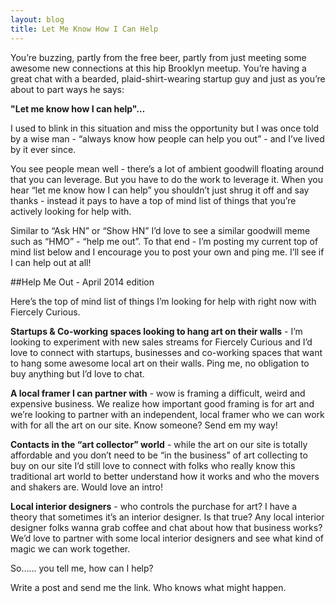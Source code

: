 ```yaml
---
layout: blog
title: Let Me Know How I Can Help
---
```


You’re buzzing, partly from the free beer, partly from just meeting some awesome new connections at this hip Brooklyn meetup. You’re having a great chat with a bearded, plaid-shirt-wearing startup guy and just as you’re about to part ways he says:

**"Let me know how I can help"…**

I used to blink in this situation and miss the opportunity but I was once told by a wise man - “always know how people can help you out” - and I’ve lived by it ever since.

You see people mean well - there’s a lot of ambient goodwill floating around that you can leverage. But you have to do the work to leverage it. When you hear “let me know how I can help” you shouldn’t just shrug it off and say thanks - instead it pays to have a top of mind list of things that you’re actively looking for help with.

Similar to “Ask HN” or “Show HN” I’d love to see a similar goodwill meme such as “HMO” - “help me out”. To that end - I’m posting my current top of mind list below and I encourage you to post your own and ping me. I’ll see if I can help out at all!

##Help Me Out - April 2014 edition

Here’s the top of mind list of things I’m looking for help with right now with Fiercely Curious.

**Startups & Co-working spaces looking to hang art on their walls** - I’m looking to experiment with new sales streams for Fiercely Curious and I’d love to connect with startups, businesses and co-working spaces that want to hang some awesome local art on their walls. Ping me, no obligation to buy anything but I’d love to chat.

**A local framer I can partner with** - wow is framing a difficult, weird and expensive business. We realize how important good framing is for art and we’re looking to partner with an independent, local framer who we can work with for all the art on our site. Know someone? Send em my way!

**Contacts in the “art collector” world** - while the art on our site is totally affordable and you don’t need to be “in the business” of art collecting to buy on our site I’d still love to connect with folks who really know this traditional art world to better understand how it works and who the movers and shakers are. Would love an intro!

**Local interior designers** - who controls the purchase for art? I have a theory that sometimes it’s an interior designer. Is that true? Any local interior designer folks wanna grab coffee and chat about how that business works? We’d love to partner with some local interior designers and see what kind of magic we can work together.

So…… you tell me, how can I help?

Write a post and send me the link. Who knows what might happen.
